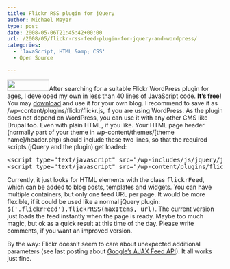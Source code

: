 ```yaml
---
title: Flickr RSS plugin for jQuery
author: Michael Mayer
type: post
date: 2008-05-06T21:45:42+00:00
url: /2008/05/flickr-rss-feed-plugin-for-jquery-and-wordpress/
categories:
  - 'JavaScript, HTML &amp; CSS'
  - Open Source

---
```

<img src="http://www.nulldevice.de/wp-content/uploads/2008/05/flickr_logo_gammav3531414.gif" alt="" title="Flickr Logo" width="98" height="26" class="alignright size-full wp-image-785" />After searching for a suitable Flickr WordPress plugin for ages, I developed my own in less than 40 lines of JavaScript code. **It&#8217;s free!** You may [download][1] and use it for your own blog. I recommend to save it as /wp-content/plugins/flickr/flickr.js, if you are using WordPress. As the plugin does not depend on WordPress, you can use it with any other CMS like Drupal too. Even with plain HTML, if you like. Your HTML page header (normally part of your theme in wp-content/themes/[theme name]/header.php) should include these two lines, so that the required scripts (jQuery and the plugin) get loaded:

<pre>&lt;script type="text/javascript" src="/wp-includes/js/jquery/jquery.js?ver=1.2.3"&gt;&lt;/script&gt;
&lt;script type="text/javascript" src="/wp-content/plugins/flickr/flickr.js"&gt;&lt;/script&gt;</pre>

Currently, it just looks for HTML elements with the class <tt>flickrFeed</tt>, which can be added to blog posts, templates and widgets. You can have multiple containers, but only one feed URL per page. It would be more flexible, if it could be used like a normal jQuery plugin: <tt>$('.flickrFeed').flickrRSS(maxItems, url)</tt>. The current version just loads the feed instantly when the page is ready. Maybe too much magic, but ok as a quick result at this time of the day. Please write comments, if you want an improved version.

By the way: Flickr doesn&#8217;t seem to care about unexpected additional parameters (see last posting about [Google’s AJAX Feed API][2]). It all works just fine.

<div class="flickrFeed" maxItems="4" href="http://api.flickr.com/services/feeds/photos_public.gne?id=12602671@N04&#038;lang=en-us&#038;format=json">
</div>

 [1]: http://www.nulldevice.de/wp-content/plugins/flickr/flickr.js
 [2]: http://www.nulldevice.de/2008/05/using-gdata-with-jquery/